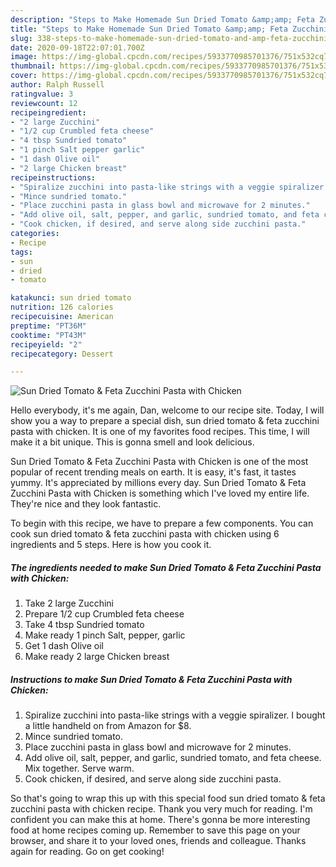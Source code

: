 ```yaml
---
description: "Steps to Make Homemade Sun Dried Tomato &amp;amp; Feta Zucchini Pasta with Chicken"
title: "Steps to Make Homemade Sun Dried Tomato &amp;amp; Feta Zucchini Pasta with Chicken"
slug: 338-steps-to-make-homemade-sun-dried-tomato-and-amp-feta-zucchini-pasta-with-chicken
date: 2020-09-18T22:07:01.700Z
image: https://img-global.cpcdn.com/recipes/5933770985701376/751x532cq70/sun-dried-tomato-feta-zucchini-pasta-with-chicken-recipe-main-photo.jpg
thumbnail: https://img-global.cpcdn.com/recipes/5933770985701376/751x532cq70/sun-dried-tomato-feta-zucchini-pasta-with-chicken-recipe-main-photo.jpg
cover: https://img-global.cpcdn.com/recipes/5933770985701376/751x532cq70/sun-dried-tomato-feta-zucchini-pasta-with-chicken-recipe-main-photo.jpg
author: Ralph Russell
ratingvalue: 3
reviewcount: 12
recipeingredient:
- "2 large Zucchini"
- "1/2 cup Crumbled feta cheese"
- "4 tbsp Sundried tomato"
- "1 pinch Salt pepper garlic"
- "1 dash Olive oil"
- "2 large Chicken breast"
recipeinstructions:
- "Spiralize zucchini into pasta-like strings with a veggie spiralizer. I bought a little handheld on from Amazon for $8."
- "Mince sundried tomato."
- "Place zucchini pasta in glass bowl and microwave for 2 minutes."
- "Add olive oil, salt, pepper, and garlic, sundried tomato, and feta cheese. Mix together. Serve warm."
- "Cook chicken, if desired, and serve along side zucchini pasta."
categories:
- Recipe
tags:
- sun
- dried
- tomato

katakunci: sun dried tomato 
nutrition: 126 calories
recipecuisine: American
preptime: "PT36M"
cooktime: "PT43M"
recipeyield: "2"
recipecategory: Dessert

---
```



![Sun Dried Tomato &amp; Feta Zucchini Pasta with Chicken](https://img-global.cpcdn.com/recipes/5933770985701376/751x532cq70/sun-dried-tomato-feta-zucchini-pasta-with-chicken-recipe-main-photo.jpg)

Hello everybody, it's me again, Dan, welcome to our recipe site. Today, I will show you a way to prepare a special dish, sun dried tomato &amp; feta zucchini pasta with chicken. It is one of my favorites food recipes. This time, I will make it a bit unique. This is gonna smell and look delicious.

Sun Dried Tomato &amp; Feta Zucchini Pasta with Chicken is one of the most popular of recent trending meals on earth. It is easy, it's fast, it tastes yummy. It's appreciated by millions every day. Sun Dried Tomato &amp; Feta Zucchini Pasta with Chicken is something which I've loved my entire life. They're nice and they look fantastic.




To begin with this recipe, we have to prepare a few components. You can cook sun dried tomato &amp; feta zucchini pasta with chicken using 6 ingredients and 5 steps. Here is how you cook it.

##### The ingredients needed to make Sun Dried Tomato &amp; Feta Zucchini Pasta with Chicken:

1. Take 2 large Zucchini
1. Prepare 1/2 cup Crumbled feta cheese
1. Take 4 tbsp Sundried tomato
1. Make ready 1 pinch Salt, pepper, garlic
1. Get 1 dash Olive oil
1. Make ready 2 large Chicken breast




##### Instructions to make Sun Dried Tomato &amp; Feta Zucchini Pasta with Chicken:

1. Spiralize zucchini into pasta-like strings with a veggie spiralizer. I bought a little handheld on from Amazon for $8.
1. Mince sundried tomato.
1. Place zucchini pasta in glass bowl and microwave for 2 minutes.
1. Add olive oil, salt, pepper, and garlic, sundried tomato, and feta cheese. Mix together. Serve warm.
1. Cook chicken, if desired, and serve along side zucchini pasta.




So that's going to wrap this up with this special food sun dried tomato &amp; feta zucchini pasta with chicken recipe. Thank you very much for reading. I'm confident you can make this at home. There's gonna be more interesting food at home recipes coming up. Remember to save this page on your browser, and share it to your loved ones, friends and colleague. Thanks again for reading. Go on get cooking!

